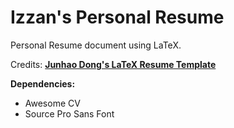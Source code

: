 # Izzan's Personal Resume
Personal Resume document using LaTeX.

Credits: [**Junhao Dong's LaTeX Resume Template**](https://github.com/junhaodong/resume)

**Dependencies:**

- Awesome CV
- Source Pro Sans Font



